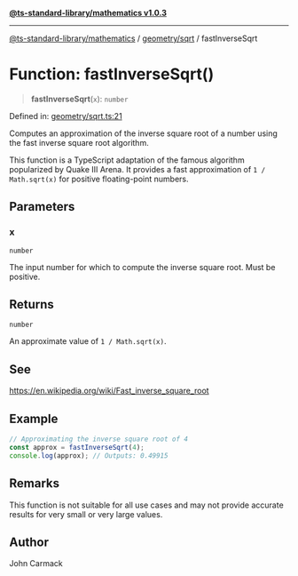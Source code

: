 [**@ts-standard-library/mathematics v1.0.3**](../../../README.md)

***

[@ts-standard-library/mathematics](../../../README.md) / [geometry/sqrt](../README.md) / fastInverseSqrt

# Function: fastInverseSqrt()

> **fastInverseSqrt**(`x`): `number`

Defined in: [geometry/sqrt.ts:21](https://github.com/gabaudette/ts-stdlib/blob/be448e6a9d9c20c6c2f27f6550ce4e65fc8c9b89/packages/mathematics/src/geometry/sqrt.ts#L21)

Computes an approximation of the inverse square root of a number using the fast inverse square root algorithm.

This function is a TypeScript adaptation of the famous algorithm popularized by Quake III Arena.
It provides a fast approximation of `1 / Math.sqrt(x)` for positive floating-point numbers.

## Parameters

### x

`number`

The input number for which to compute the inverse square root. Must be positive.

## Returns

`number`

An approximate value of `1 / Math.sqrt(x)`.

## See

https://en.wikipedia.org/wiki/Fast_inverse_square_root

## Example

```ts
// Approximating the inverse square root of 4
const approx = fastInverseSqrt(4);
console.log(approx); // Outputs: 0.49915
```

## Remarks

This function is not suitable for all use cases and may not provide accurate results for very small or very large values.

## Author

John Carmack
